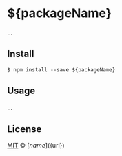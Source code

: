 # ${packageName}

...

## Install

```
$ npm install --save ${packageName}
```

## Usage

...

## License

[MIT](LICENSE.md) © [${name}](${url})
